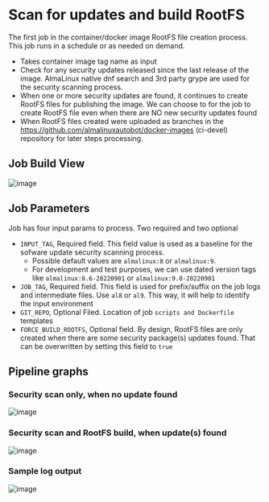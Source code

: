 # Scan for updates and build RootFS

The first job in the container/docker image RootFS file creation process. This job runs in a schedule or as needed on demand. 

- Takes container image tag name as input
- Check for any security updates released since the last release of the image. AlmaLinux native dnf search and 3rd party grype are used for the security scanning process. 
- When one or more security updates are found, it continues to create RootFS files for publishing the image. We can choose to for the job to create RootFS file even when there are NO new security updates found
- When RootFS files created were uploaded as branches in the https://github.com/almalinuxautobot/docker-images (ci-devel) repository for later steps processing.

## Job Build View

![image](https://user-images.githubusercontent.com/1273137/194070024-89e5e9a8-2113-485f-95c6-167c0e90ea16.png)

## Job Parameters

Job has four input params to process. Two required and two optional

- `INPUT_TAG`, Required field. This field value is used as a baseline for the sofware update security scanning process. 
  - Possible default values are `almalinux:8` or `almalinux:9`.
  - For development and test purposes, we can use dated version tags like `almalinux:8.6-20220901` 
or `almalinux:9.0-20220901`
- `JOB_TAG`, Required field. This field is used for prefix/suffix on the job logs and intermediate files. Use `al8` or `al9`. This way, it will help to identify the input environment 
- `GIT_REPO`, Optional Filed. Location of job `scripts and Dockerfile` templates
- `FORCE_BUILD_ROOTFS`, Optional field. By design, RootFS files are only created when there are some security package(s) updates found. 
That can be overwritten by setting this field to `true`

## Pipeline graphs

### Security scan only, when no update found

![image](https://user-images.githubusercontent.com/1273137/195827872-a9d6292a-1107-4035-bfb6-6b4c272904fc.png)

### Security scan and RootFS build, when update(s) found

![image](https://user-images.githubusercontent.com/1273137/195828324-8aea8dfc-2cbb-4f54-b40e-aa6f60f4d48e.png)


### Sample log output

![image](https://user-images.githubusercontent.com/1273137/194069886-cdef1bb2-3e43-4142-971e-b4e89242e664.png)

